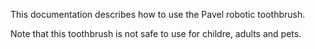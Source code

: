 This documentation describes how to use the Pavel robotic toothbrush.

Note that this toothbrush is not safe to use for childre, adults and pets.